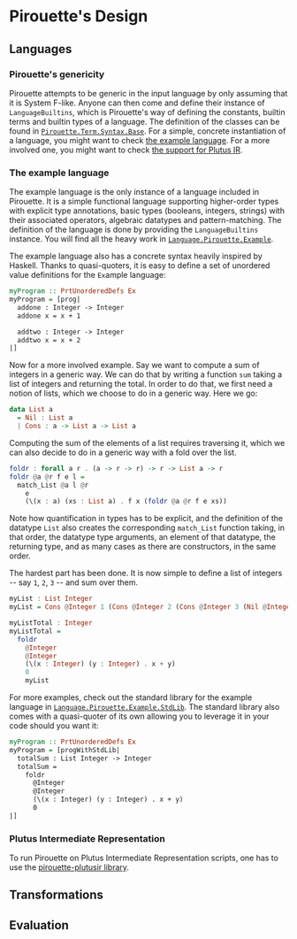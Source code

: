 Pirouette's Design
==================

Languages
---------

### Pirouette's genericity

Pirouette attempts to be generic in the input language by only assuming that it
is System F-like. Anyone can then come and define their instance of
`LanguageBuiltins`, which is Pirouette's way of defining the constants, builtin
terms and builtin types of a language. The definition of the classes can be
found in [`Pirouette.Term.Syntax.Base`]. For a simple, concrete instantiation of
a language, you might want to check [the example language]. For a more involved
one, you might want to check [the support for Plutus IR][plutus intermediate
representation].

[`Pirouette.Term.Syntax.Base`]: ./src/Pirouette/Term/Syntax/Base.hs

### The example language

[the example language]: #the-example-language

The example language is the only instance of a language included in Pirouette.
It is a simple functional language supporting higher-order types with explicit
type annotations, basic types (booleans, integers, strings) with their
associated operators, algebraic datatypes and pattern-matching. The definition
of the language is done by providing the `LanguageBuiltins` instance. You will
find all the heavy work in [`Language.Pirouette.Example`].

[`Language.Pirouette.Example`]: ./src/Language/Pirouette/Example.hs

The example language also has a concrete syntax heavily inspired by Haskell.
Thanks to quasi-quoters, it is easy to define a set of unordered value
definitions for the `Ex`ample language:
```haskell
myProgram :: PrtUnorderedDefs Ex
myProgram = [prog|
  addone : Integer -> Integer
  addone x = x + 1

  addtwo : Integer -> Integer
  addtwo x = x + 2
|]
```

Now for a more involved example. Say we want to compute a sum of integers in a
generic way. We can do that by writing a function `sum` taking a list of
integers and returning the total. In order to do that, we first need a notion of
lists, which we choose to do in a generic way. Here we go:
```haskell
data List a
  = Nil : List a
  | Cons : a -> List a -> List a
```

Computing the sum of the elements of a list requires traversing it, which we can
also decide to do in a generic way with a fold over the list.
```haskell
foldr : forall a r . (a -> r -> r) -> r -> List a -> r
foldr @a @r f e l =
  match_List @a l @r
    e
    (\(x : a) (xs : List a) . f x (foldr @a @r f e xs))
```
Note how quantification in types has to be explicit, and the definition of the
datatype `List` also creates the corresponding `match_List` function taking, in
that order, the datatype type arguments, an element of that datatype, the
returning type, and as many cases as there are constructors, in the same order.

The hardest part has been done. It is now simple to define a list of integers --
say `1`, `2`, `3` -- and sum over them.
```haskell
myList : List Integer
myList = Cons @Integer 1 (Cons @Integer 2 (Cons @Integer 3 (Nil @Integer)))

myListTotal : Integer
myListTotal =
  foldr
    @Integer
    @Integer
    (\(x : Integer) (y : Integer) . x + y)
    0
    myList
```

For more examples, check out the standard library for the example language in
[`Language.Pirouette.Example.StdLib`]. The standard library also comes with a
quasi-quoter of its own allowing you to leverage it in your code should you want
it:
```haskell
myProgram :: PrtUnorderedDefs Ex
myProgram = [progWithStdLib|
  totalSum : List Integer -> Integer
  totalSum =
    foldr
      @Integer
      @Integer
      (\(x : Integer) (y : Integer) . x + y)
      0
|]
```

[`Language.Pirouette.Example.StdLib`]: ./src/Language/Pirouette/Example/StdLib.hs

### Plutus Intermediate Representation

[plutus intermediate representation]: #plutus-intermediate-representation

To run Pirouette on Plutus Intermediate Representation scripts, one has to use
the [pirouette-plutusir library].

[pirouette-plutusir library]: https://github.com/tweag/pirouette-plutusir

Transformations
---------------

Evaluation
----------
